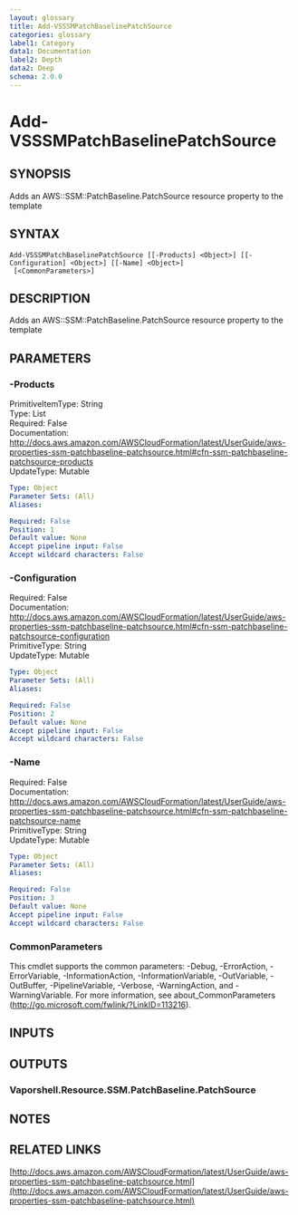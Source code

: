 ```yaml
---
layout: glossary
title: Add-VSSSMPatchBaselinePatchSource
categories: glossary
label1: Category
data1: Documentation
label2: Depth
data2: Deep
schema: 2.0.0
---
```


# Add-VSSSMPatchBaselinePatchSource

## SYNOPSIS
Adds an AWS::SSM::PatchBaseline.PatchSource resource property to the template

## SYNTAX

```
Add-VSSSMPatchBaselinePatchSource [[-Products] <Object>] [[-Configuration] <Object>] [[-Name] <Object>]
 [<CommonParameters>]
```

## DESCRIPTION
Adds an AWS::SSM::PatchBaseline.PatchSource resource property to the template

## PARAMETERS

### -Products
PrimitiveItemType: String    
Type: List    
Required: False    
Documentation: http://docs.aws.amazon.com/AWSCloudFormation/latest/UserGuide/aws-properties-ssm-patchbaseline-patchsource.html#cfn-ssm-patchbaseline-patchsource-products    
UpdateType: Mutable

```yaml
Type: Object
Parameter Sets: (All)
Aliases:

Required: False
Position: 1
Default value: None
Accept pipeline input: False
Accept wildcard characters: False
```

### -Configuration
Required: False    
Documentation: http://docs.aws.amazon.com/AWSCloudFormation/latest/UserGuide/aws-properties-ssm-patchbaseline-patchsource.html#cfn-ssm-patchbaseline-patchsource-configuration    
PrimitiveType: String    
UpdateType: Mutable

```yaml
Type: Object
Parameter Sets: (All)
Aliases:

Required: False
Position: 2
Default value: None
Accept pipeline input: False
Accept wildcard characters: False
```

### -Name
Required: False    
Documentation: http://docs.aws.amazon.com/AWSCloudFormation/latest/UserGuide/aws-properties-ssm-patchbaseline-patchsource.html#cfn-ssm-patchbaseline-patchsource-name    
PrimitiveType: String    
UpdateType: Mutable

```yaml
Type: Object
Parameter Sets: (All)
Aliases:

Required: False
Position: 3
Default value: None
Accept pipeline input: False
Accept wildcard characters: False
```

### CommonParameters
This cmdlet supports the common parameters: -Debug, -ErrorAction, -ErrorVariable, -InformationAction, -InformationVariable, -OutVariable, -OutBuffer, -PipelineVariable, -Verbose, -WarningAction, and -WarningVariable.
For more information, see about_CommonParameters (http://go.microsoft.com/fwlink/?LinkID=113216).

## INPUTS

## OUTPUTS

### Vaporshell.Resource.SSM.PatchBaseline.PatchSource

## NOTES

## RELATED LINKS

[http://docs.aws.amazon.com/AWSCloudFormation/latest/UserGuide/aws-properties-ssm-patchbaseline-patchsource.html](http://docs.aws.amazon.com/AWSCloudFormation/latest/UserGuide/aws-properties-ssm-patchbaseline-patchsource.html)

